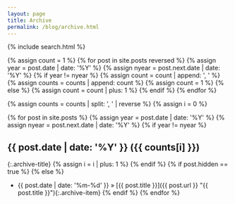 ```yaml
---
layout: page
title: Archive
permalink: /blog/archive.html
---
```


{% include search.html %}

{% assign count = 1 %}
{% for post in site.posts reversed %}
  {% assign year = post.date | date: '%Y' %}
  {% assign nyear = post.next.date | date: '%Y' %}
  {% if year != nyear %}
    {% assign count = count | append: ', ' %}
    {% assign counts = counts | append: count %}
    {% assign count = 1 %}
  {% else %}
    {% assign count = count | plus: 1 %}
  {% endif %}
{% endfor %}

{% assign counts = counts | split: ', ' | reverse %}
{% assign i = 0 %}

{% for post in site.posts %}
  {% assign year = post.date | date: '%Y' %}
  {% assign nyear = post.next.date | date: '%Y' %}
  {% if year != nyear %}
## {{ post.date | date: '%Y' }} ({{ counts[i] }})
{:.archive-title}
    {% assign i = i | plus: 1 %}
  {% endif %}
  {% if post.hidden == true %}
  {% else %}
* {{ post.date | date: '%m-%d' }} &raquo; [{{ post.title }}]({{ post.url }} "{{ post.title }}"){:.archive-item}
  {% endif %}
{% endfor %}
